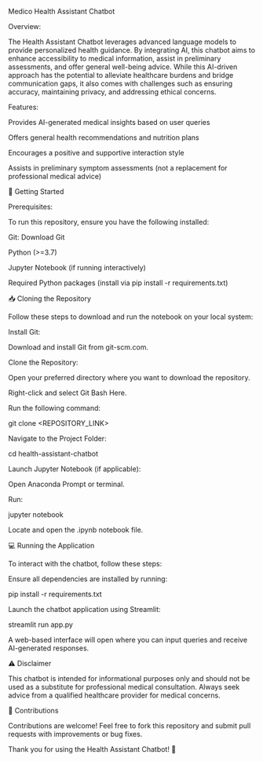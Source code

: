 Medico Health Assistant Chatbot

Overview:

The Health Assistant Chatbot leverages advanced language models to provide personalized health guidance. By integrating AI, this chatbot aims to enhance accessibility to medical information, assist in preliminary assessments, and offer general well-being advice. While this AI-driven approach has the potential to alleviate healthcare burdens and bridge communication gaps, it also comes with challenges such as ensuring accuracy, maintaining privacy, and addressing ethical concerns.

Features:

Provides AI-generated medical insights based on user queries

Offers general health recommendations and nutrition plans

Encourages a positive and supportive interaction style

Assists in preliminary symptom assessments (not a replacement for professional medical advice)


🚀 Getting Started

Prerequisites:

To run this repository, ensure you have the following installed:

Git: Download Git

Python (>=3.7)

Jupyter Notebook (if running interactively)

Required Python packages (install via pip install -r requirements.txt)


📥 Cloning the Repository

Follow these steps to download and run the notebook on your local system:

Install Git:

Download and install Git from git-scm.com.

Clone the Repository:

Open your preferred directory where you want to download the repository.

Right-click and select Git Bash Here.

Run the following command:

git clone <REPOSITORY_LINK>

Navigate to the Project Folder:

cd health-assistant-chatbot

Launch Jupyter Notebook (if applicable):

Open Anaconda Prompt or terminal.


Run:

jupyter notebook

Locate and open the .ipynb notebook file.


💻 Running the Application

To interact with the chatbot, follow these steps:

Ensure all dependencies are installed by running:

pip install -r requirements.txt

Launch the chatbot application using Streamlit:

streamlit run app.py

A web-based interface will open where you can input queries and receive AI-generated responses.


⚠️ Disclaimer

This chatbot is intended for informational purposes only and should not be used as a substitute for professional medical consultation. Always seek advice from a qualified healthcare provider for medical concerns.


🎯 Contributions

Contributions are welcome! Feel free to fork this repository and submit pull requests with improvements or bug fixes.


Thank you for using the Health Assistant Chatbot! 🚀
